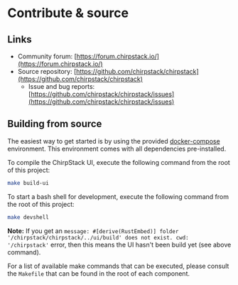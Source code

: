 # Contribute & source

## Links

- Community forum: [https://forum.chirpstack.io/](https://forum.chirpstack.io/)
- Source repository: [https://github.com/chirpstack/chirpstack](https://github.com/chirpstack/chirpstack)
  - Issue and bug reports: [https://github.com/chirpstack/chirpstack/issues](https://github.com/chirpstack/chirpstack/issues)

## Building from source

The easiest way to get started is by using the provided 
[docker-compose](https://docs.docker.com/compose/) environment. This environment
comes with all dependencies pre-installed.

To compile the ChirpStack UI, execute the following command from the root of
this project:

```bash
make build-ui
```

To start a bash shell for development, execute the following command from the
root of this project:

```bash
make devshell
```

**Note:** If you get an `message: #[derive(RustEmbed)] folder '/chirpstack/chirpstack/../ui/build' does not exist. cwd: '/chirpstack'`
error, then this means the UI hasn't been build yet (see above command).

For a list of available make commands that can be executed, please consult
the `Makefile` that can be found in the root of each component.
